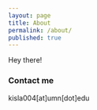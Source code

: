 ```yaml
---
layout: page
title: About
permalink: /about/
published: true
---
```



Hey there!

### Contact me
kisla004[at]umn[dot]edu